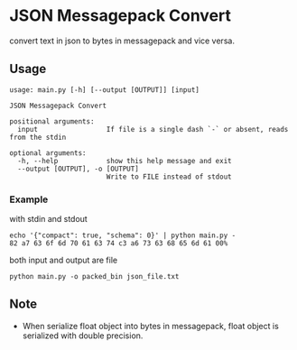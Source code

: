 # JSON Messagepack Convert
convert text in json to bytes in messagepack and vice versa.

## Usage
```shell script
usage: main.py [-h] [--output [OUTPUT]] [input]

JSON Messagepack Convert

positional arguments:
  input                 If file is a single dash `-` or absent, reads from the stdin

optional arguments:
  -h, --help            show this help message and exit
  --output [OUTPUT], -o [OUTPUT]
                        Write to FILE instead of stdout
```

### Example
with stdin and stdout
```shell script
echo '{"compact": true, "schema": 0}' | python main.py -       
82 a7 63 6f 6d 70 61 63 74 c3 a6 73 63 68 65 6d 61 00%
```

both input and output are file
```shell script
python main.py -o packed_bin json_file.txt       
```

## Note
* When serialize float object into bytes in messagepack, float object is serialized with double precision.